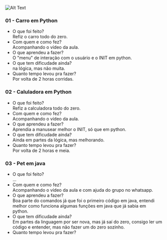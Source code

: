 ![Alt Text](https://github.com/yinicius/poo2019.1/blob/master/foto.jpg)

### 01 - Carro em Python
  - O que foi feito?  
    Refiz o carro todo do zero.
  - Com quem e como fez?  
  Acompanhando o vídeo da aula.
  - O que aprendeu a fazer?  
  O "menu" de interação com o usuário e o INIT em python.
  - O que tem dificudade ainda?  
  na lógica, mas não muita.
  - Quanto tempo levou pra fazer?  
  Por volta de 2 horas corridas.
    
### 02 - Caluladora em Python
  - O que foi feito?  
    Refiz a calculadora todo do zero.
  - Com quem e como fez?  
  Acompanhando o vídeo da aula.
  - O que aprendeu a fazer?  
  Aprendia a manusear melhor o INIT, só que em python.
  - O que tem dificudade ainda?  
  Ainda em partes da lógica, mas melhorando.
  - Quanto tempo levou pra fazer?  
  Por volta de 2 horas e meia.

  ### 03 - Pet em java
  - O que foi feito?  
  ...
  - Com quem e como fez?  
  Acompanhando o vídeo da aula e com ajuda do grupo no whatsapp.
  - O que aprendeu a fazer?  
  Boa parte do comandos já que foi o primeiro código em java, entendi melhor como funciona algumas funções em java que já sabia em python.
  - O que tem dificudade ainda?  
  Em partes da linguagem por ser nova, mas já saí do zero, consigo ler um código e entender, mas não fazer um do zero sozinho.
  - Quanto tempo levou pra fazer?
